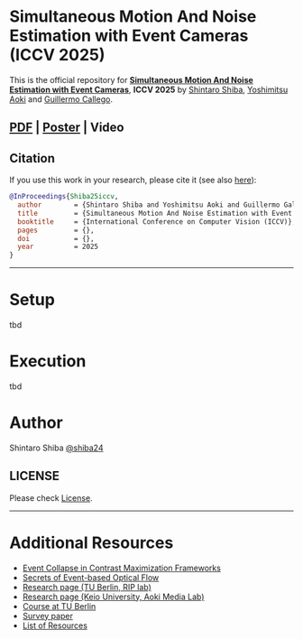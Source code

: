 # Simultaneous Motion And Noise Estimation with Event Cameras (ICCV 2025)

This is the official repository for [**Simultaneous Motion And Noise Estimation with Event Cameras**](https://arxiv.org/abs/2504.04029), **ICCV 2025** by [Shintaro Shiba](http://shibashintaro.com/), [Yoshimitsu Aoki](https://aoki-medialab.jp/aokiyoshimitsu-en/) and [Guillermo Callego](http://www.guillermogallego.es).
<h2 align="left">

[PDF](https://arxiv.org/pdf/2504.04029) | [Poster](docs/2025_ICCV_ESMD_poster.pdf) | Video 
</h2>


## Citation

If you use this work in your research, please cite it (see also [here](#citation)):

```bibtex
@InProceedings{Shiba25iccv,
  author        = {Shintaro Shiba and Yoshimitsu Aoki and Guillermo Gallego},
  title         = {Simultaneous Motion And Noise Estimation with Event Cameras},
  booktitle     = {International Conference on Computer Vision (ICCV)},
  pages         = {},
  doi           = {},
  year          = 2025
}
```

-------
# Setup

tbd

# Execution

tbd


# Author

Shintaro Shiba [@shiba24](https://github.com/shiba24)

## LICENSE

Please check [License](./LICENSE).

-------
# Additional Resources

* [Event Collapse in Contrast Maximization Frameworks](https://github.com/tub-rip/event_collapse)
* [Secrets of Event-based Optical Flow](https://github.com/tub-rip/event_based_optical_flow)
* [Research page (TU Berlin, RIP lab)](https://sites.google.com/view/guillermogallego/research/event-based-vision)
* [Research page (Keio University, Aoki Media Lab)](https://aoki-medialab.jp/home-en/)
* [Course at TU Berlin](https://sites.google.com/view/guillermogallego/teaching/event-based-robot-vision)
* [Survey paper](http://rpg.ifi.uzh.ch/docs/EventVisionSurvey.pdf)
* [List of Resources](https://github.com/uzh-rpg/event-based_vision_resources)
